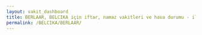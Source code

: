 ```yaml
---
layout: vakit_dashboard
title: BERLAAR, BELCIKA için iftar, namaz vakitleri ve hava durumu - ilçe/eyalet seç
permalink: /BELCIKA/BERLAAR/
---
```


<script type="text/javascript">
  var GLOBAL_COUNTRY = 'BELCIKA';
  var GLOBAL_CITY = 'BERLAAR';
  var GLOBAL_STATE = '';
  var lat = 72;
  var lon = 21;
</script>
